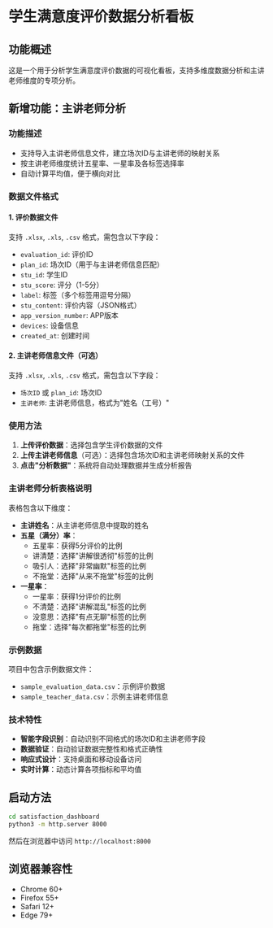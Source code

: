 # 学生满意度评价数据分析看板

## 功能概述

这是一个用于分析学生满意度评价数据的可视化看板，支持多维度数据分析和主讲老师维度的专项分析。

## 新增功能：主讲老师分析

### 功能描述
- 支持导入主讲老师信息文件，建立场次ID与主讲老师的映射关系
- 按主讲老师维度统计五星率、一星率及各标签选择率
- 自动计算平均值，便于横向对比

### 数据文件格式

#### 1. 评价数据文件
支持 `.xlsx`, `.xls`, `.csv` 格式，需包含以下字段：
- `evaluation_id`: 评价ID
- `plan_id`: 场次ID（用于与主讲老师信息匹配）
- `stu_id`: 学生ID
- `stu_score`: 评分（1-5分）
- `label`: 标签（多个标签用逗号分隔）
- `stu_content`: 评价内容（JSON格式）
- `app_version_number`: APP版本
- `devices`: 设备信息
- `created_at`: 创建时间

#### 2. 主讲老师信息文件（可选）
支持 `.xlsx`, `.xls`, `.csv` 格式，需包含以下字段：
- `场次ID` 或 `plan_id`: 场次ID
- `主讲老师`: 主讲老师信息，格式为"姓名（工号）"

### 使用方法

1. **上传评价数据**：选择包含学生评价数据的文件
2. **上传主讲老师信息**（可选）：选择包含场次ID和主讲老师映射关系的文件
3. **点击"分析数据"**：系统将自动处理数据并生成分析报告

### 主讲老师分析表格说明

表格包含以下维度：
- **主讲姓名**：从主讲老师信息中提取的姓名
- **五星（满分）率**：
  - 五星率：获得5分评价的比例
  - 讲清楚：选择"讲解很透彻"标签的比例
  - 吸引人：选择"非常幽默"标签的比例
  - 不拖堂：选择"从来不拖堂"标签的比例
- **一星率**：
  - 一星率：获得1分评价的比例
  - 不清楚：选择"讲解混乱"标签的比例
  - 没意思：选择"有点无聊"标签的比例
  - 拖堂：选择"每次都拖堂"标签的比例

### 示例数据

项目中包含示例数据文件：
- `sample_evaluation_data.csv`：示例评价数据
- `sample_teacher_data.csv`：示例主讲老师信息

### 技术特性

- **智能字段识别**：自动识别不同格式的场次ID和主讲老师字段
- **数据验证**：自动验证数据完整性和格式正确性
- **响应式设计**：支持桌面和移动设备访问
- **实时计算**：动态计算各项指标和平均值

## 启动方法

```bash
cd satisfaction_dashboard
python3 -m http.server 8000
```

然后在浏览器中访问 `http://localhost:8000`

## 浏览器兼容性

- Chrome 60+
- Firefox 55+
- Safari 12+
- Edge 79+